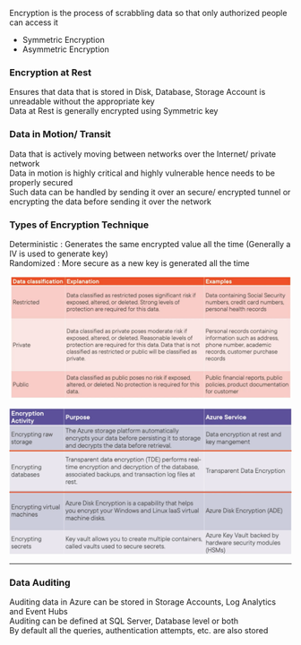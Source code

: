 Encryption is the process of scrabbling data so that only authorized people can access it
* Symmetric Encryption
* Asymmetric Encryption

### Encryption at Rest

Ensures that data that is stored in Disk, Database, Storage Account is unreadable without the appropriate key  
Data at Rest is generally encrypted using Symmetric key

### Data in Motion/ Transit

Data that is actively moving between networks over the Internet/ private network  
Data in motion is highly critical and highly vulnerable hence needs to be properly secured  
Such data can be handled by sending it over an secure/ encrypted tunnel or encrypting the data before sending it over the network

### Types of Encryption Technique

Deterministic : Generates the same encrypted value all the time (Generally a IV is used to generate key)  
Randomized : More secure as a new key is generated all the time

![Data Classification|650](../images/data_classification.png)

![Data Encryption|600](../images/data_encryption.png)

---

### Data Auditing

Auditing data in Azure can be stored in Storage Accounts, Log Analytics and Event Hubs  
Auditing can be defined at SQL Server, Database level or both  
By default all the queries, authentication attempts, etc. are also stored
